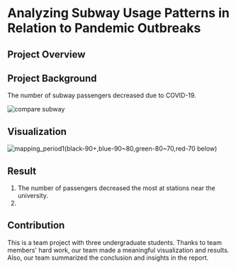 # Analyzing Subway Usage Patterns in Relation to Pandemic Outbreaks

## Project Overview

## Project Background

The number of subway passengers decreased due to COVID-19. 

![compare subway](https://user-images.githubusercontent.com/87184009/136387102-1bc50d01-9e8a-4ee3-a7e7-b421598421fb.png)

## Visualization

![mapping_period1(black-90+,blue-90~80,green-80~70,red-70 below)](https://user-images.githubusercontent.com/87184009/136387194-3d9e9b8f-b1bf-4216-acf2-48dca6a8b289.png)

## Result

1. The number of passengers decreased the most at stations near the university.
2. 

## Contribution

This is a team project with three undergraduate students. Thanks to team members' hard work, our team made a meaningful visualization and results. Also, our team summarized the conclusion and insights in the report.

